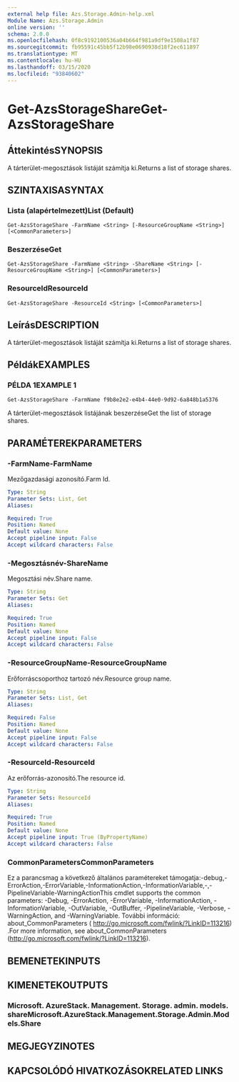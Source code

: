 ```yaml
---
external help file: Azs.Storage.Admin-help.xml
Module Name: Azs.Storage.Admin
online version: ''
schema: 2.0.0
ms.openlocfilehash: 0f8c9192100536a04b664f981a9df9e1508a1f87
ms.sourcegitcommit: fb95591c45bb5f12b98e0690938d18f2ec611897
ms.translationtype: MT
ms.contentlocale: hu-HU
ms.lasthandoff: 03/15/2020
ms.locfileid: "93840602"
---
```

# <span data-ttu-id="d5a92-101">Get-AzsStorageShare</span><span class="sxs-lookup"><span data-stu-id="d5a92-101">Get-AzsStorageShare</span></span>

## <span data-ttu-id="d5a92-102">Áttekintés</span><span class="sxs-lookup"><span data-stu-id="d5a92-102">SYNOPSIS</span></span>
<span data-ttu-id="d5a92-103">A tárterület-megosztások listáját számítja ki.</span><span class="sxs-lookup"><span data-stu-id="d5a92-103">Returns a list of storage shares.</span></span>

## <span data-ttu-id="d5a92-104">SZINTAXISA</span><span class="sxs-lookup"><span data-stu-id="d5a92-104">SYNTAX</span></span>

### <span data-ttu-id="d5a92-105">Lista (alapértelmezett)</span><span class="sxs-lookup"><span data-stu-id="d5a92-105">List (Default)</span></span>
```
Get-AzsStorageShare -FarmName <String> [-ResourceGroupName <String>] [<CommonParameters>]
```

### <span data-ttu-id="d5a92-106">Beszerzése</span><span class="sxs-lookup"><span data-stu-id="d5a92-106">Get</span></span>
```
Get-AzsStorageShare -FarmName <String> -ShareName <String> [-ResourceGroupName <String>] [<CommonParameters>]
```

### <span data-ttu-id="d5a92-107">ResourceId</span><span class="sxs-lookup"><span data-stu-id="d5a92-107">ResourceId</span></span>
```
Get-AzsStorageShare -ResourceId <String> [<CommonParameters>]
```

## <span data-ttu-id="d5a92-108">Leírás</span><span class="sxs-lookup"><span data-stu-id="d5a92-108">DESCRIPTION</span></span>
<span data-ttu-id="d5a92-109">A tárterület-megosztások listáját számítja ki.</span><span class="sxs-lookup"><span data-stu-id="d5a92-109">Returns a list of storage shares.</span></span>

## <span data-ttu-id="d5a92-110">Példák</span><span class="sxs-lookup"><span data-stu-id="d5a92-110">EXAMPLES</span></span>

### <span data-ttu-id="d5a92-111">PÉLDA 1</span><span class="sxs-lookup"><span data-stu-id="d5a92-111">EXAMPLE 1</span></span>
```
Get-AzsStorageShare -FarmName f9b8e2e2-e4b4-44e0-9d92-6a848b1a5376
```

<span data-ttu-id="d5a92-112">A tárterület-megosztások listájának beszerzése</span><span class="sxs-lookup"><span data-stu-id="d5a92-112">Get the list of storage shares.</span></span>

## <span data-ttu-id="d5a92-113">PARAMÉTEREK</span><span class="sxs-lookup"><span data-stu-id="d5a92-113">PARAMETERS</span></span>

### <span data-ttu-id="d5a92-114">-FarmName</span><span class="sxs-lookup"><span data-stu-id="d5a92-114">-FarmName</span></span>
<span data-ttu-id="d5a92-115">Mezőgazdasági azonosító.</span><span class="sxs-lookup"><span data-stu-id="d5a92-115">Farm Id.</span></span>

```yaml
Type: String
Parameter Sets: List, Get
Aliases:

Required: True
Position: Named
Default value: None
Accept pipeline input: False
Accept wildcard characters: False
```

### <span data-ttu-id="d5a92-116">-Megosztásnév</span><span class="sxs-lookup"><span data-stu-id="d5a92-116">-ShareName</span></span>
<span data-ttu-id="d5a92-117">Megosztási név.</span><span class="sxs-lookup"><span data-stu-id="d5a92-117">Share name.</span></span>

```yaml
Type: String
Parameter Sets: Get
Aliases:

Required: True
Position: Named
Default value: None
Accept pipeline input: False
Accept wildcard characters: False
```

### <span data-ttu-id="d5a92-118">-ResourceGroupName</span><span class="sxs-lookup"><span data-stu-id="d5a92-118">-ResourceGroupName</span></span>
<span data-ttu-id="d5a92-119">Erőforráscsoporthoz tartozó név.</span><span class="sxs-lookup"><span data-stu-id="d5a92-119">Resource group name.</span></span>

```yaml
Type: String
Parameter Sets: List, Get
Aliases:

Required: False
Position: Named
Default value: None
Accept pipeline input: False
Accept wildcard characters: False
```

### <span data-ttu-id="d5a92-120">-ResourceId</span><span class="sxs-lookup"><span data-stu-id="d5a92-120">-ResourceId</span></span>
<span data-ttu-id="d5a92-121">Az erőforrás-azonosító.</span><span class="sxs-lookup"><span data-stu-id="d5a92-121">The resource id.</span></span>

```yaml
Type: String
Parameter Sets: ResourceId
Aliases:

Required: True
Position: Named
Default value: None
Accept pipeline input: True (ByPropertyName)
Accept wildcard characters: False
```

### <span data-ttu-id="d5a92-122">CommonParameters</span><span class="sxs-lookup"><span data-stu-id="d5a92-122">CommonParameters</span></span>
<span data-ttu-id="d5a92-123">Ez a parancsmag a következő általános paramétereket támogatja:-debug,-ErrorAction,-ErrorVariable,-InformationAction,-InformationVariable,-,-PipelineVariable-WarningAction</span><span class="sxs-lookup"><span data-stu-id="d5a92-123">This cmdlet supports the common parameters: -Debug, -ErrorAction, -ErrorVariable, -InformationAction, -InformationVariable, -OutVariable, -OutBuffer, -PipelineVariable, -Verbose, -WarningAction, and -WarningVariable.</span></span> <span data-ttu-id="d5a92-124">További információ: about_CommonParameters ( http://go.microsoft.com/fwlink/?LinkID=113216) .</span><span class="sxs-lookup"><span data-stu-id="d5a92-124">For more information, see about_CommonParameters (http://go.microsoft.com/fwlink/?LinkID=113216).</span></span>

## <span data-ttu-id="d5a92-125">BEMENETEK</span><span class="sxs-lookup"><span data-stu-id="d5a92-125">INPUTS</span></span>

## <span data-ttu-id="d5a92-126">KIMENETEK</span><span class="sxs-lookup"><span data-stu-id="d5a92-126">OUTPUTS</span></span>

### <span data-ttu-id="d5a92-127">Microsoft. AzureStack. Management. Storage. admin. models. share</span><span class="sxs-lookup"><span data-stu-id="d5a92-127">Microsoft.AzureStack.Management.Storage.Admin.Models.Share</span></span>

## <span data-ttu-id="d5a92-128">MEGJEGYZI</span><span class="sxs-lookup"><span data-stu-id="d5a92-128">NOTES</span></span>

## <span data-ttu-id="d5a92-129">KAPCSOLÓDÓ HIVATKOZÁSOK</span><span class="sxs-lookup"><span data-stu-id="d5a92-129">RELATED LINKS</span></span>
